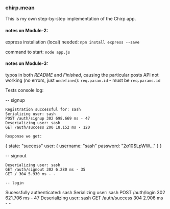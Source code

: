 ### chirp.mean

This is my own step-by-step implementation of the Chirp app.

#### notes on Module-2:
express installation (local) needed: `npm install express --save`

command to start: `node app.js`


#### notes on Module-3:
typos in both *README* and *Finished*, causing the particular posts API not working (no errors, just `undefined`):
`req.param.id` - must be `req.params.id`

Tests console log:

-- signup
```
Registration successful for: sash
Serializing user: sash
POST /auth/signup 302 698.669 ms - 47
Deserializing user: sash
GET /auth/success 200 18.152 ms - 120

Response we get:
```
{
    state: "success"
    user: {
        username: "sash"
        password: "$2a$10$LpWW..."
    }
}

-- signout
```
Deserializing user: sash
GET /auth/signout 302 6.280 ms - 35
GET / 304 5.930 ms - -

-- login
```
Sucessfully authenticated: sash
Serializing user: sash
POST /auth/login 302 621.706 ms - 47
Deserializing user: sash
GET /auth/success 304 2.906 ms - -